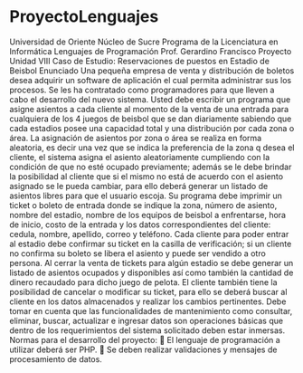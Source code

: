 # ProyectoLenguajes

Universidad de Oriente
Núcleo de Sucre
Programa de la Licenciatura en Informática
Lenguajes de Programación
Prof. Gerardino Francisco Proyecto Unidad VIII
Caso de Estudio: Reservaciones de puestos en Estadio de Beisbol
Enunciado
Una pequeña empresa de venta y distribución de boletos desea adquirir un software de aplicación el cual
permita administrar sus los procesos. Se les ha contratado como programadores para que lleven a cabo
el desarrollo del nuevo sistema. Usted debe escribir un programa que asigne asientos a cada cliente al
momento de la venta de una entrada para cualquiera de los 4 juegos de beisbol que se dan diariamente
sabiendo que cada estadios posee una capacidad total y una distribución por cada zona o área. La
asignación de asientos por zona o área se realiza en forma aleatoria, es decir una vez que se indica la
preferencia de la zona q desea el cliente, el sistema asigna el asiento aleatoriamente cumpliendo con la
condición de que no esté ocupado previamente; además se le debe brindar la posibilidad al cliente que si
el mismo no está de acuerdo con el asiento asignado se le pueda cambiar, para ello deberá generar un
listado de asientos libres para que el usuario escoja.
Su programa debe imprimir un ticket o boleto de entrada donde se indique la zona, número de asiento,
nombre del estadio, nombre de los equipos de beisbol a enfrentarse, hora de inicio, costo de la entrada y
los datos correspondientes del cliente: cedula, nombre, apellido, correo y teléfono.
Cada cliente para poder entrar al estadio debe confirmar su ticket en la casilla de verificación; si un
cliente no confirma su boleto se libera el asiento y puede ser vendido a otro persona. Al cerrar la venta
de tickets para algún estadio se debe generar un listado de asientos ocupados y disponibles así como
también la cantidad de dinero recaudado para dicho juego de pelota. El cliente también tiene la
posibilidad de cancelar o modificar su ticket, para ello se deberá buscar al cliente en los datos
almacenados y realizar los cambios pertinentes.
Debe tomar en cuenta que las funcionalidades de mantenimiento como consultar, eliminar, buscar,
actualizar e ingresar datos son operaciones básicas que dentro de los requerimientos del sistema
solicitado deben estar inmersas.
Normas para el desarrollo del proyecto:
 El lenguaje de programación a utilizar deberá ser PHP.
 Se deben realizar validaciones y mensajes de procesamiento de datos.